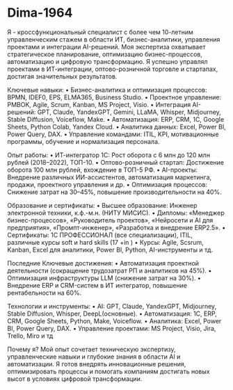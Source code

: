 # Dima-1964
Я - кроссфункциональный специалист с более чем 10-летним управленческим стажем в области ИТ, бизнес-аналитики, управления проектами и интеграции AI-решений. Моя экспертиза охватывает стратегическое планирование, оптимизацию бизнес-процессов, автоматизацию и цифровую трансформацию. Я успешно управлял проектами в ИТ-интеграции, оптово-розничной торговле и стартапах, достигая значительных результатов.

Ключевые навыки:
•	Бизнес-аналитика и оптимизация процессов: BPMN, IDEF0, EPS, ELMA365, Business Studio.
•	Проектное управление: PMBOK, Agile, Scrum, Kanban, MS Project, Visio.
•	Интеграция AI-решений: GPT, Claude, YandexGPT, Gemini, LLaMA, Whisper, Midjourney, Stable Diffusion, Voiceflow, Make.
•	Автоматизация: ERP, CRM, 1С, Google Sheets, Python Colab, Yandex Cloud.
•	Аналитика данных: Excel, Power BI, Power Query, DAX.
•	Управление командами: ITIL, KPI, мотивационные программы, обучение и нормализация персонала.

Опыт работы:
•	ИТ-интегратор 1С: Рост оборота с 6 млн до 120 млн рублей (2018–2022), ТОП-10.
•	Оптово-розничный стартап: Достижение оборота 100 млн рублей, вхождение в ТОП-5 РФ.
•	AI-проекты: Внедрение различных ИИ-ассистентов, автоматизация маркетинга, продажи, проектного управления и др.
•	Оптимизация процессов: Снижение затрат на 30–45%, повышение производительности на 40%.

Образование и сертификаты:
•	Высшее образование: Инженер электронной техники, к.ф.-м.н. (НИТУ МИСИС).
•	Дипломы: «Менеджер бизнес-процессов», «Руководитель проектов», «Нейросети и AI для предприятия», «Промпт-инженер», «Разработка и внедрение ERP2.5».
•	Сертификаты: 1С ПРОФЕССИОНАЛ (все специализации), ITIL, различные курсы soft и hard skills (17 +in )
•	Курсы: Agile, Scsrum, Kanban, Excel для аналитики, Power BI, Python, AI-инструменты и тд.

Последние Ключевые достижения:
•	Автоматизация проектной деятельности (сокращение трудозатрат РП и аналитиков на 45%).
•	Оптимизация инфраструктуры LLM (снижение затрат на 30%).
•	Внедрение ERP и CRM-систем в ИТ интегратор, повышение рентабельности на 60%.

Технологии и инструменты:
•	AI: GPT, Claude, YandexGPT, Midjourney, Stable Diffusion, Whisper, DeepL(основные).
•	Автоматизация: 1С, ERP, CRM, Google Sheets, Python, Make, Voiceflow.
•	Аналитика: Excel, Power BI, Power Query, DAX.
•	Управление проектами: MS Project, Visio, Jira, Trello, Miro и тд

Почему я?
Мой опыт сочетает техническую экспертизу, управленческие навыки и глубокие знания в области AI и автоматизации. Я готов внедрять инновационные решения, оптимизировать процессы и помогать компаниям достигать новых высот в условиях цифровой трансформации.
